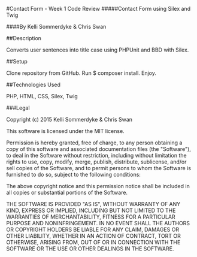#Contact Form - Week 1 Code Review
#####Contact Form using Silex and Twig

####By Kelli Sommerdyke & Chris Swan

##Description

Converts user sentences into title case using PHPUnit and BBD with Silex.

##Setup

Clone repository from GitHub.
Run $ composer install.
Enjoy.

##Technologies Used

PHP, HTML, CSS, Silex, Twig

###Legal

Copyright (c) 2015 Kelli Sommerdyke & Chris Swan

This software is licensed under the MIT license.

Permission is hereby granted, free of charge, to any person obtaining a copy of this software and associated documentation files (the "Software"), to deal in the Software without restriction, including without limitation the rights to use, copy, modify, merge, publish, distribute, sublicense, and/or sell copies of the Software, and to permit persons to whom the Software is furnished to do so, subject to the following conditions:

The above copyright notice and this permission notice shall be included in all copies or substantial portions of the Software.

THE SOFTWARE IS PROVIDED "AS IS", WITHOUT WARRANTY OF ANY KIND, EXPRESS OR IMPLIED, INCLUDING BUT NOT LIMITED TO THE WARRANTIES OF MERCHANTABILITY, FITNESS FOR A PARTICULAR PURPOSE AND NONINFRINGEMENT. IN NO EVENT SHALL THE AUTHORS OR COPYRIGHT HOLDERS BE LIABLE FOR ANY CLAIM, DAMAGES OR OTHER LIABILITY, WHETHER IN AN ACTION OF CONTRACT, TORT OR OTHERWISE, ARISING FROM, OUT OF OR IN CONNECTION WITH THE SOFTWARE OR THE USE OR OTHER DEALINGS IN THE SOFTWARE.
